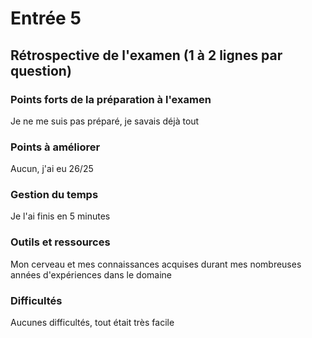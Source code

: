 # Entrée 5
## Rétrospective de l'examen (1 à 2 lignes par question)

### Points forts de la préparation à l'examen
Je ne me suis pas préparé, je savais déjà tout

### Points à améliorer
Aucun, j'ai eu 26/25

### Gestion du temps
Je l'ai finis en 5 minutes

### Outils et ressources
Mon cerveau et mes connaissances acquises durant mes nombreuses années d'expériences dans le domaine

### Difficultés
Aucunes difficultés, tout était très facile

